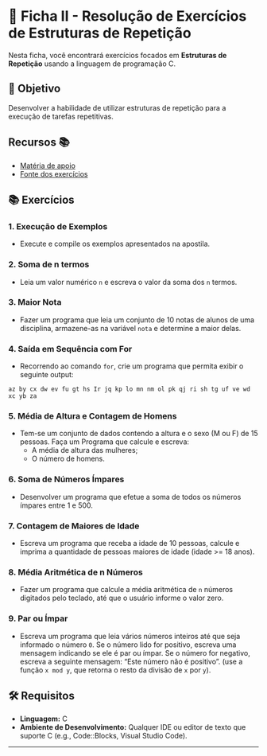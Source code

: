 # 📝 Ficha II - Resolução de Exercícios de Estruturas de Repetição

Nesta ficha, você encontrará exercícios focados em **Estruturas de Repetição** usando a linguagem de programação C.

## 📌 Objetivo

Desenvolver a habilidade de utilizar estruturas de repetição para a execução de tarefas repetitivas.

## Recursos 📚
- [Matéria de apoio](http://sgeraldoc.blogspot.com/2020/04/estruturas-de-repeticao-c.html)
- [Fonte dos exercícios](http://sgeraldoc.blogspot.com/2020/04/estruturas-de-repeticao-c.html)

## 📚 Exercícios

### 1. **Execução de Exemplos**
   - Execute e compile os exemplos apresentados na apostila.

### 2. **Soma de n termos**
   - Leia um valor numérico `n` e escreva o valor da soma dos `n` termos.

### 3. **Maior Nota**
   - Fazer um programa que leia um conjunto de 10 notas de alunos de uma disciplina, armazene-as na variável `nota` e determine a maior delas.

### 4. **Saída em Sequência com For**
   - Recorrendo ao comando `for`, crie um programa que permita exibir o seguinte output:
   ```
   az by cx dw ev fu gt hs Ir jq kp lo mn nm ol pk qj ri sh tg uf ve wd xc yb za
   ```

### 5. **Média de Altura e Contagem de Homens**
   - Tem-se um conjunto de dados contendo a altura e o sexo (M ou F) de 15 pessoas. Faça um Programa que calcule e escreva:
     - A média de altura das mulheres;
     - O número de homens.

### 6. **Soma de Números Ímpares**
   - Desenvolver um programa que efetue a soma de todos os números ímpares entre 1 e 500.

### 7. **Contagem de Maiores de Idade**
   - Escreva um programa que receba a idade de 10 pessoas, calcule e imprima a quantidade de pessoas maiores de idade (idade >= 18 anos).

### 8. **Média Aritmética de n Números**
   - Fazer um programa que calcule a média aritmética de `n` números digitados pelo teclado, até que o usuário informe o valor zero.

### 9. **Par ou Ímpar**
   - Escreva um programa que leia vários números inteiros até que seja informado o número `0`. Se o número lido for positivo, escreva uma mensagem indicando se ele é par ou ímpar. Se o número for negativo, escreva a seguinte mensagem: “Este número não é positivo”. (use a função `x mod y`, que retorna o resto da divisão de `x` por `y`).

## 🛠️ Requisitos

- **Linguagem:** C
- **Ambiente de Desenvolvimento:** Qualquer IDE ou editor de texto que suporte C (e.g., Code::Blocks, Visual Studio Code).

---

